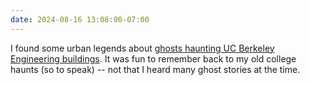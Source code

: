 ```yaml
---
date: 2024-08-16 13:08:00-07:00
---
```

I found some urban legends about [ghosts haunting UC Berkeley Engineering buildings](https://multoghost.wordpress.com/2024/08/08/ghosts-of-uc-berkeley-engineering/). It was fun to remember back to my old college haunts (so to speak) -- not that I heard many ghost stories at the time.